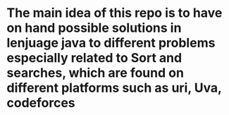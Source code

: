 # The main idea of ​​this repo is to have on hand possible solutions in lenjuage java to different problems especially related to Sort and searches, which are found on different platforms such as uri, Uva, codeforces

